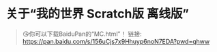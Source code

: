 # 关于“我的世界 Scratch版 离线版”

> 😘你可以下载BaiduPan的“MC.html”！ 链接: https://pan.baidu.com/s/156uCjs7x9Hhuyp6noN7EDA?pwd=qhww  
